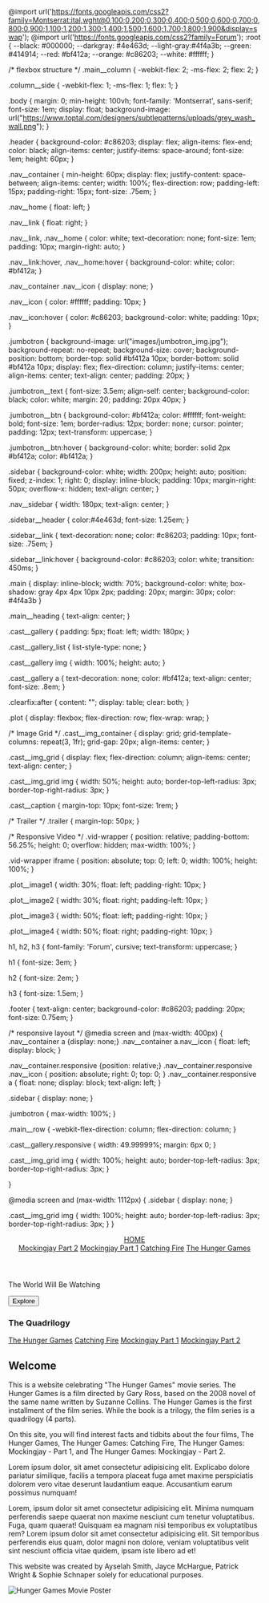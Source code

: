 @import url('https://fonts.googleapis.com/css2?family=Montserrat:ital,wght@0,100;0,200;0,300;0,400;0,500;0,600;0,700;0,800;0,900;1,100;1,200;1,300;1,400;1,500;1,600;1,700;1,800;1,900&display=swap');
@import url('https://fonts.googleapis.com/css2?family=Forum');
:root {
  --black: #000000;
  --darkgray: #4e463d;
  --light-gray:#4f4a3b;
  --green: #414914;
  --red: #bf412a;
  --orange: #c86203;
  --white: #ffffff;
}

/* flexbox structure */
.main__column {
  -webkit-flex: 2;
  -ms-flex: 2;
  flex: 2;
}

.column__side {
  -webkit-flex: 1;
  -ms-flex: 1;
  flex: 1;
}

.body {
    margin: 0;
    min-height: 100vh;
    font-family: 'Montserrat', sans-serif;
    font-size: 1em;
    display: float;
    background-image: url("https://www.toptal.com/designers/subtlepatterns/uploads/grey_wash_wall.png");
}

.header {
    background-color: #c86203;
    display: flex; 
    align-items: flex-end;
    color: black;
    align-items: center;
    justify-items: space-around;
    font-size: 1em;
    height: 60px;
}

.nav__container {
  min-height: 60px;
  display: flex; 
  justify-content: space-between;
  align-items: center;
  width: 100%;
  flex-direction: row;
  padding-left: 15px;
  padding-right: 15px; 
  font-size: .75em; 
}

.nav__home {
  float: left;
}

.nav__link {
  float: right;
}

.nav__link, .nav__home {
  color: white;
  text-decoration: none;
  font-size: 1em;
  padding: 10px;
  margin-right: auto;
}

.nav__link:hover, .nav__home:hover {
  background-color: white;
  color: #bf412a;
}

.nav__container .nav__icon {
  display: none;
}

.nav__icon {
  color: #ffffff;
  padding: 10px;
}

.nav__icon:hover {
  color: #c86203;
  background-color: white;
  padding: 10px;
}

.jumbotron {
  background-image: url("images/jumbotron_img.jpg");
  background-repeat: no-repeat;
  background-size: cover;
  background-position: bottom;
  border-top: solid #bf412a 10px;
  border-bottom: solid #bf412a 10px;
  display: flex; 
  flex-direction: column;
  justify-items: center;
  align-items: center;
  text-align: center; 
  padding: 20px;
}

.jumbotron__text {
  font-size: 3.5em;
  align-self: center;
  background-color: black;
  color: white;
  margin: 20; 
  padding: 20px 40px;
}

.jumbotron__btn {
  background-color: #bf412a;
  color: #ffffff;
  font-weight: bold;
  font-size: 1em;
  border-radius: 12px;
  border: none;
  cursor: pointer;
  padding: 12px;
  text-transform: uppercase;
}

.jumbotron__btn:hover {
  background-color: white; 
  border: solid 2px #bf412a;
  color: #bf412a;
}

.sidebar {
  background-color: white;
  width: 200px;
  height: auto;
  position: fixed;
  z-index: 1;
  right: 0;
  display: inline-block;
  padding: 10px;
  margin-right: 50px;
  overflow-x: hidden;
  text-align: center;
}

.nav__sidebar {
  width: 180px;
  text-align: center;
}

.sidebar__header {
  color:#4e463d;
  font-size: 1.25em;
}

.sidebar__link {
  text-decoration: none;
  color: #c86203;
  padding: 10px;
  font-size: .75em;
}

.sidebar__link:hover {
  background-color: #c86203;
  color: white;
  transition: 450ms;
}

.main {
  display: inline-block;
  width: 70%;
  background-color: white;
  box-shadow: gray 4px 4px 10px 2px;
  padding: 20px;
  margin: 30px;
  color: #4f4a3b
}

.main__heading {
  text-align: center;
}

.cast__gallery {
  padding: 5px;
  float: left;
  width: 180px;
}

.cast__gallery_list {
  list-style-type: none;
}

.cast__gallery img {
  width: 100%;
  height: auto;
}

.cast__gallery a {
  text-decoration: none;
  color: #bf412a;
  text-align: center;
  font-size: .8em;
}

.clearfix:after {
  content: "";
  display: table;
  clear: both;
}

.plot {
  display: flexbox;
  flex-direction: row; 
  flex-wrap: wrap;
}

/* Image Grid */
.cast__img_container {
  display: grid;
	grid-template-columns: repeat(3, 1fr);
	grid-gap: 20px;
  align-items: center;
}

.cast__img_grid {
  display: flex;
	flex-direction: column;
	align-items: center;
	text-align: center;
}

.cast__img_grid img {
  width: 50%;
	height: auto;
  border-top-left-radius: 3px;
  border-top-right-radius: 3px;
}

.cast__caption {
  margin-top: 10px;
	font-size: 1rem;
}

/* Trailer */
.trailer {
  margin-top: 50px;
}

/* Responsive Video */
.vid-wrapper {
  position: relative;
	padding-bottom: 56.25%;
	height: 0;
	overflow: hidden;
	max-width: 100%;
}

.vid-wrapper iframe {
  position: absolute;
  top: 0;
  left: 0;
  width: 100%;
  height: 100%;
}

.plot__image1 {
  width: 30%;
  float: left;
  padding-right: 10px;
}

.plot__image2 {
  width: 30%;
  float: right;
  padding-left: 10px;
}

.plot__image3 {
  width: 50%;
  float: left; 
  padding-right: 10px;
}

.plot__image4 {
  width: 50%;
  float: right; 
  padding-right: 10px;
}

h1, h2, h3 {
  font-family: 'Forum', cursive;
  text-transform: uppercase;
}

h1 {
  font-size: 3em;
}

h2 {
  font-size: 2em;
}

h3 {
  font-size: 1.5em;
}

.footer {
  text-align: center;
  background-color: #c86203;
  padding: 20px;
  font-size: 0.75em;
}

/* responsive layout */
@media screen and (max-width: 400px) {
  .nav__container a {display: none;}
  .nav__container a.nav__icon {
    float: left;
    display: block;
  }

  .nav__container.responsive {position: relative;}
  .nav__container.responsive .nav__icon {
    position: absolute;
    right: 0;
    top: 0;
  }
  .nav__container.responsive a {
    float: none;
    display: block;
    text-align: left;
  }

  .sidebar {
    display: none;
  }

  .jumbotron {
    max-width: 100%;
  }
  
  .main__row {
  -webkit-flex-direction: column;
  flex-direction: column;
  }

  .cast__gallery.responsive {
    width: 49.99999%;
    margin: 6px 0;
  }

  .cast__img_grid img {
    width: 100%;
    height: auto;
    border-top-left-radius: 3px;
    border-top-right-radius: 3px;
  }

}

@media screen and (max-width: 1112px) {
  .sidebar {
  display: none;
  }

  .cast__img_grid img {
    width: 100%;
    height: auto;
    border-top-left-radius: 3px;
    border-top-right-radius: 3px;
  }
}


<!DOCTYPE html>
<html lang="en">
    <head>
        <meta charset="UTF-8" />
        <meta http-equiv="X-UA-Compatible" content="IE=edge" />
        <meta name="viewport" content="width=device-width, initial-scale=1.0" />
        <title>The Hunger Games Movie Quadrilogy Fan Page</title>
        <link rel="stylesheet" href="style.css" />
        <link
            rel="stylesheet"
            href="https://cdnjs.cloudflare.com/ajax/libs/font-awesome/4.7.0/css/font-awesome.min.css"
        />
    </head>
    <body class="body">
        <header class="header">
            <div class="nav__container">
                <a href="index.html" class="nav__home">HOME</a>
                <nav class="nav">
                    <a href="mockj-2.html" class="nav__link"
                        >Mockingjay Part 2</a
                    >
                    <a href="mockj-1.html" class="nav__link"
                        >Mockingjay Part 1</a
                    >
                    <a href="#" class="nav__link">Catching Fire</a>
                    <a href="hungergames.html" class="nav__link"
                        >The Hunger Games</a
                    >
                    <a
                        href="javascript:void(0);"
                        class="nav__icon"
                        onclick="myFunction()"
                    >
                        <i class="fa fa-bars"></i
                    ></a>
                </nav>
            </div>
        </header>
        <section class="jumbotron">
            <p class="jumbotron__text">The World Will Be Watching</p>
            <button class="jumbotron__btn">Explore</button>
        </section>
        <main class="main">
            <div class="column__side">
                <div class="sidebar">
                    <h3 class="sidebar__header">The Quadrilogy</h3>
                    <nav class="nav__sidebar">
                        <a href="hungergames.html" class="sidebar__link"
                            >The Hunger Games</a
                        >
                        <a href="#" class="sidebar__link">Catching Fire</a>
                        <a href="mockj-1.html" class="sidebar__link"
                            >Mockingjay Part 1</a
                        >
                        <a href="mockj-2.html" class="sidebar__link"
                            >Mockingjay Part 2</a
                        >
                    </nav>
                </div>
            </div>
            <div class="main__column">
                <section class="info">
                    <h2 class="main__heading">Welcome</h2>
                    <p class="info__text">
                        This is a website celebrating "The Hunger Games" movie
                        series. The Hunger Games is a film directed by Gary
                        Ross, based on the 2008 novel of the same name written
                        by Suzanne Collins. The Hunger Games is the first
                        installment of the film series. While the book is a
                        trilogy, the film series is a quadrilogy (4 parts).
                    </p>
                    <p class="info__text">
                        On this site, you will find interest facts and tidbits
                        about the four films, The Hunger Games, The Hunger
                        Games: Catching Fire, The Hunger Games: Mockingjay -
                        Part 1, and The Hunger Games: Mockingjay - Part 2.
                    </p>
                    <p class="info__text">
                        Lorem ipsum dolor, sit amet consectetur adipisicing
                        elit. Explicabo dolore pariatur similique, facilis a
                        tempora placeat fuga amet maxime perspiciatis dolorem
                        vero vitae deserunt laudantium eaque. Accusantium earum
                        possimus numquam!
                    </p>
                    <p class="info__text">
                        Lorem, ipsum dolor sit amet consectetur adipisicing
                        elit. Minima numquam perferendis saepe quaerat non
                        maxime nesciunt cum tenetur voluptatibus. Fuga, quam
                        quaerat! Quisquam ea magnam nisi temporibus ex
                        voluptatibus rem? Lorem ipsum dolor sit amet consectetur
                        adipisicing elit. Sit temporibus perferendis eius quam,
                        dolor magni non dolore, veniam voluptatibus velit sint
                        nesciunt officia vitae quidem, ipsam iste libero ad et!
                    </p>
                </section>
            </div>
        </main>
        <footer class="footer">
            <p class="footer__text">
                <span id="year"></span>This website was created by Ayselah
                Smith, Jayce McHargue, Patrick Wright & Sophie Schnaper solely
                for educational purposes.
            </p>
        </footer>
        <script>
            document.getElementById("year").textContent =
                new Date().getFullYear;
            function myFunction() {
                var x = document.getElementById("nav__container");
                if (x.className === "nav__container") {
                    x.className += " responsive";
                } else {
                    x.className = "nav__container";
                }
            }
        </script>
    </body>
</html>



 <img class="movie-poster" src="hunger_games_poster_home.jpg" alt="Hunger Games Movie Poster">